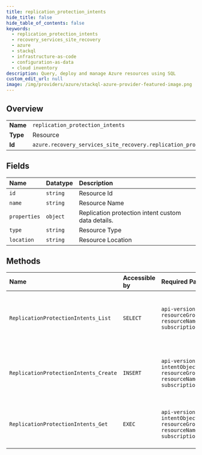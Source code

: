 ```yaml
---
title: replication_protection_intents
hide_title: false
hide_table_of_contents: false
keywords:
  - replication_protection_intents
  - recovery_services_site_recovery
  - azure    
  - stackql
  - infrastructure-as-code
  - configuration-as-data
  - cloud inventory
description: Query, deploy and manage Azure resources using SQL
custom_edit_url: null
image: /img/providers/azure/stackql-azure-provider-featured-image.png
---
```

  
    

## Overview
<table><tbody>
<tr><td><b>Name</b></td><td><code>replication_protection_intents</code></td></tr>
<tr><td><b>Type</b></td><td>Resource</td></tr>
<tr><td><b>Id</b></td><td><code>azure.recovery_services_site_recovery.replication_protection_intents</code></td></tr>
</tbody></table>

## Fields
| Name | Datatype | Description |
|:-----|:---------|:------------|
| `id` | `string` | Resource Id |
| `name` | `string` | Resource Name |
| `properties` | `object` | Replication protection intent custom data details. |
| `type` | `string` | Resource Type |
| `location` | `string` | Resource Location |
## Methods
| Name | Accessible by | Required Params | Description |
|:-----|:--------------|:----------------|:------------|
| `ReplicationProtectionIntents_List` | `SELECT` | `api-version, resourceGroupName, resourceName, subscriptionId` | Gets the list of ASR replication protection intent objects in the vault. |
| `ReplicationProtectionIntents_Create` | `INSERT` | `api-version, intentObjectName, resourceGroupName, resourceName, subscriptionId` | The operation to create an ASR replication protection intent item. |
| `ReplicationProtectionIntents_Get` | `EXEC` | `api-version, intentObjectName, resourceGroupName, resourceName, subscriptionId` | Gets the details of an ASR replication protection intent. |
